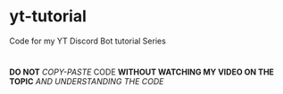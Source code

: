 # yt-tutorial
Code for my YT Discord Bot tutorial Series
#
**DO NOT** *COPY-PASTE* CODE __WITHOUT WATCHING MY VIDEO ON THE TOPIC__ *AND UNDERSTANDING THE CODE*
